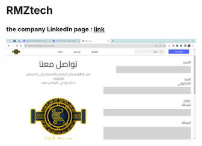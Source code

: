 # RMZtech
### the company LinkedIn page : [link](https://www.linkedin.com/company/rmztech/about/)
![results](Result.png)
